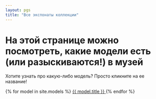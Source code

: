 ```yaml
---
layout: pgs
title: "Все экспонаты коллекции"
---
```


# На этой странице можно посмотреть, какие модели есть (или разыскиваются!) в музей

Хотите узнать про какую-либо модель? Просто кликните на ее название! 

{% for model in site.models %}
<a href="{{ model.url | relative_url }}">
    {{ model.title }}
  </a>
{% endfor %}



